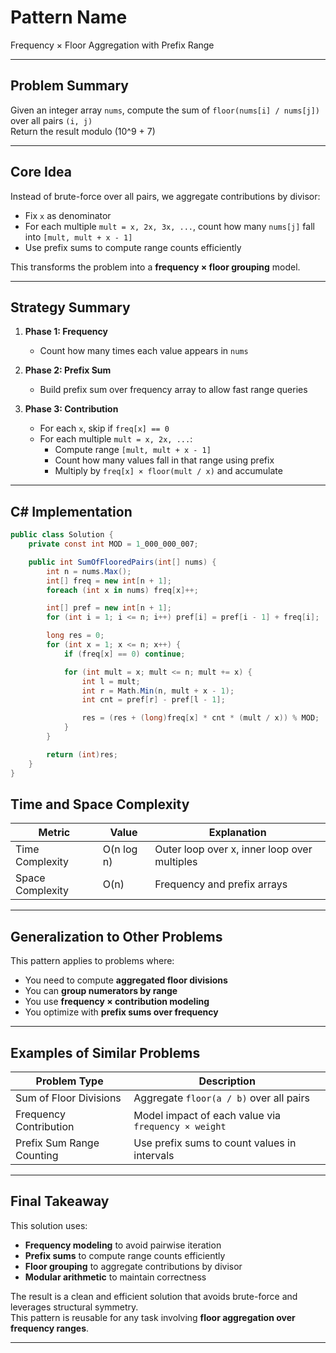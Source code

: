 # Pattern Name  
Frequency × Floor Aggregation with Prefix Range

---

## Problem Summary

Given an integer array `nums`, compute the sum of `floor(nums[i] / nums[j])` over all pairs `(i, j)`  
Return the result modulo (10^9 + 7)

---

## Core Idea

Instead of brute-force over all pairs, we aggregate contributions by divisor:

- Fix `x` as denominator  
- For each multiple `mult = x, 2x, 3x, ...`, count how many `nums[j]` fall into `[mult, mult + x - 1]`  
- Use prefix sums to compute range counts efficiently

This transforms the problem into a **frequency × floor grouping** model.

---

## Strategy Summary

1. **Phase 1: Frequency**
   - Count how many times each value appears in `nums`

2. **Phase 2: Prefix Sum**
   - Build prefix sum over frequency array to allow fast range queries

3. **Phase 3: Contribution**
   - For each `x`, skip if `freq[x] == 0`
   - For each multiple `mult = x, 2x, ...`:
     - Compute range `[mult, mult + x - 1]`
     - Count how many values fall in that range using prefix
     - Multiply by `freq[x] × floor(mult / x)` and accumulate

---

## C# Implementation

```csharp
public class Solution {
    private const int MOD = 1_000_000_007;

    public int SumOfFlooredPairs(int[] nums) {
        int n = nums.Max();
        int[] freq = new int[n + 1];
        foreach (int x in nums) freq[x]++;

        int[] pref = new int[n + 1];
        for (int i = 1; i <= n; i++) pref[i] = pref[i - 1] + freq[i];

        long res = 0;
        for (int x = 1; x <= n; x++) {
            if (freq[x] == 0) continue;

            for (int mult = x; mult <= n; mult += x) {
                int l = mult;
                int r = Math.Min(n, mult + x - 1);
                int cnt = pref[r] - pref[l - 1];

                res = (res + (long)freq[x] * cnt * (mult / x)) % MOD;
            }
        }

        return (int)res;
    }
}
```

## Time and Space Complexity

| Metric           | Value       | Explanation                                      |
|------------------|-------------|--------------------------------------------------|
| Time Complexity  | O(n log n)  | Outer loop over x, inner loop over multiples     |
| Space Complexity | O(n)        | Frequency and prefix arrays                      |

---

## Generalization to Other Problems

This pattern applies to problems where:

- You need to compute **aggregated floor divisions**  
- You can **group numerators by range**  
- You use **frequency × contribution modeling**  
- You optimize with **prefix sums over frequency**

---

## Examples of Similar Problems

| Problem Type               | Description                                         |
|----------------------------|-----------------------------------------------------|
| Sum of Floor Divisions     | Aggregate `floor(a / b)` over all pairs             |
| Frequency Contribution     | Model impact of each value via `frequency × weight` |
| Prefix Sum Range Counting  | Use prefix sums to count values in intervals        |

---

## Final Takeaway

This solution uses:

- **Frequency modeling** to avoid pairwise iteration  
- **Prefix sums** to compute range counts efficiently  
- **Floor grouping** to aggregate contributions by divisor  
- **Modular arithmetic** to maintain correctness

The result is a clean and efficient solution that avoids brute-force and leverages structural symmetry.  
This pattern is reusable for any task involving **floor aggregation over frequency ranges**.


---
